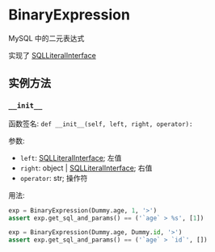 # BinaryExpression

MySQL 中的二元表达式

实现了 [SQLLiteralInterface][SQLLiteralInterface]

## 实例方法

### `__init__`

函数签名: `def __init__(self, left, right, operator):`

参数:

* `left`: [SQLLiteralInterface][SQLLiteralInterface]; 左值
* `right`: object | [SQLLiteralInterface][SQLLiteralInterface]; 右值
* `operator`: str; 操作符

用法:

```python
exp = BinaryExpression(Dummy.age, 1, '>')
assert exp.get_sql_and_params() == ('`age` > %s', [1])

exp = BinaryExpression(Dummy.age, Dummy.id, '>')
assert exp.get_sql_and_params() == ('`age` > `id`', [])
```

  [SQLLiteralInterface]: /interfaces/sql_literal_interface.md

